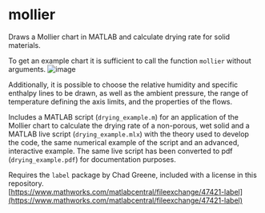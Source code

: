 # mollier
Draws a Mollier chart in MATLAB and calculate drying rate for solid materials.

To get an example chart it is sufficient to call the function `mollier` without arguments.
![image](https://github.com/dciliberti/mollier/assets/52099779/da92080f-3ef5-43bf-aef6-5882598c90dd)

Additionally, it is possible to choose the relative humidity and specific enthalpy lines to be drawn, as well as the ambient pressure, the range of temperature defining the axis limits, and the properties of the flows.

Includes a MATLAB script (`drying_example.m`) for an application of the Mollier chart to calculate the drying rate of a non-porous, wet solid and a MATLAB live script (`drying_example.mlx`) with the theory used to develop the code, the same numerical example of the script and an advanced, interactive example. The same live script has been converted to pdf (`drying_example.pdf`) for documentation purposes.

Requires the `label` package by Chad Greene, included with a license in this repository.
[https://www.mathworks.com/matlabcentral/fileexchange/47421-label](https://www.mathworks.com/matlabcentral/fileexchange/47421-label)
